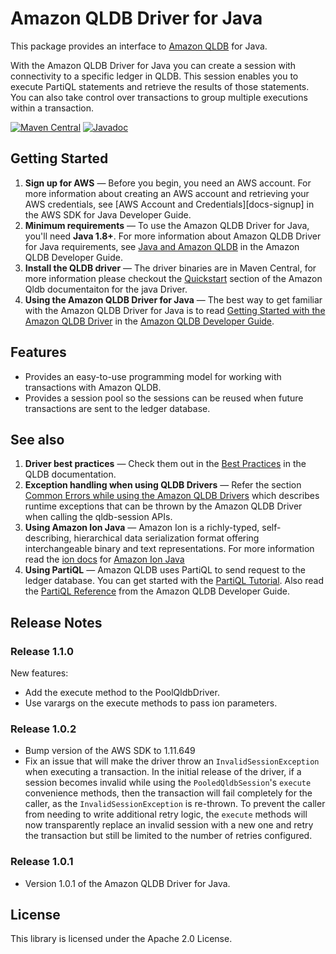# Amazon QLDB Driver for Java
This package provides an interface to [Amazon QLDB](https://aws.amazon.com/qldb/) for Java.

With the Amazon QLDB Driver for Java you can create a session with connectivity to a specific ledger in QLDB. This 
session enables you to execute PartiQL statements and retrieve the results of those statements. You can also take 
control over transactions to group multiple executions within a transaction.

[![Maven Central](https://maven-badges.herokuapp.com/maven-central/software.amazon.qldb/amazon-qldb-driver-java/badge.svg)](https://maven-badges.herokuapp.com/maven-central/software.amazon.qldb/amazon-qldb-driver-java)
[![Javadoc](https://javadoc.io/badge2/software.amazon.qldb/amazon-qldb-driver-java/javadoc.svg)](https://javadoc.io/doc/software.amazon.qldb/amazon-qldb-driver-java)


## Getting Started

1. **Sign up for AWS** &mdash; Before you begin, you need an AWS account. For more information about creating an AWS 
account and retrieving your AWS credentials, see [AWS Account and Credentials][docs-signup] in the AWS SDK for Java 
Developer Guide.
1. **Minimum requirements** &mdash; To use the Amazon QLDB Driver for Java, you'll need **Java 1.8+**. For more 
information about Amazon QLDB Driver for Java requirements, see [Java and Amazon QLDB](https://docs.aws.amazon.com/en_pv/qldb/latest/developerguide/getting-started.java.html) in the Amazon QLDB Developer Guide.
1. **Install the QLDB driver** &mdash; The driver binaries are in Maven Central, for more information please checkout 
the [Quickstart](https://docs.aws.amazon.com/qldb/latest/developerguide/getting-started.java.html#getting-started.java.quickstart) section of the Amazon Qldb documentaiton for the java Driver.
1. **Using the Amazon QLDB Driver for Java** &mdash; The best way to get familiar with the Amazon QLDB Driver for Java 
is to read [Getting Started with the Amazon QLDB Driver](https://docs.aws.amazon.com/qldb/latest/developerguide/getting-started-driver.html) in the [Amazon QLDB Developer Guide](https://docs.aws.amazon.com/qldb/latest/developerguide/what-is.html).

## Features
* Provides an easy-to-use programming model for working with transactions with Amazon QLDB.
* Provides a session pool so the sessions can be reused when future transactions are sent to the ledger database.

## See also

1. **Driver best practices** &mdash; Check them out in the [Best Practices](https://docs.aws.amazon.com/qldb/latest/developerguide/driver.java.best-practices.html) 
in the QLDB documentation.
1. **Exception handling when using QLDB Drivers** &mdash; Refer the section [Common Errors while using the Amazon QLDB Drivers](https://docs.aws.amazon.com/qldb/latest/developerguide/driver-errors.html) 
which describes runtime exceptions that can be thrown by the Amazon QLDB Driver when calling the qldb-session APIs.
1. **Using Amazon Ion Java** &mdash; Amazon Ion is a richly-typed, self-describing, hierarchical data serialization 
format offering interchangeable binary and text representations. For more information read the [ion docs](http://amzn.GitHub.io/ion-docs/) for [Amazon Ion Java](https://github.com/amzn/ion-java)
1. **Using PartiQL** &mdash; Amazon QLDB uses PartiQL to send request to the ledger database. You can get started with 
the [PartiQL Tutorial](https://PartiQL.org/tutorial.html). Also read the [PartiQL Reference](https://docs.aws.amazon.com/en_pv/qldb/latest/developerguide/ql-reference.html) 
from the Amazon QLDB Developer Guide. 
## Release Notes

### Release 1.1.0
New features: 
- Add the execute method to the PoolQldbDriver.
- Use varargs on the execute methods to pass ion parameters.

### Release 1.0.2
- Bump version of the AWS SDK to 1.11.649
- Fix an issue that will make the driver throw an `InvalidSessionException` when executing a transaction. In the initial release of the driver, if a session becomes invalid while using the `PooledQldbSession`'s `execute` convenience methods, then the transaction will fail completely for the caller, as the `InvalidSessionException` is re-thrown. To prevent the caller from needing to write additional retry logic, the `execute` methods will now transparently replace an invalid session with a new one and retry the transaction but still be limited to the number of retries configured.

### Release 1.0.1
- Version 1.0.1 of the Amazon QLDB Driver for Java.


## License

This library is licensed under the Apache 2.0 License.
